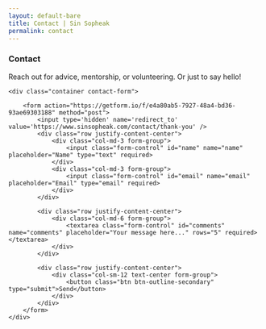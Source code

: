 ```yaml
---
layout: default-bare
title: Contact | Sin Sopheak
permalink: contact
---
```




<div class="container-fluid features light-brown contact-form-header">
    <h3 class="text-center">Contact</h3>
    <p class="text-center">Reach out for advice, mentorship, or volunteering. Or just to say hello!</p>

    <div class="container contact-form">
    
        <form action="https://getform.io/f/e4a80ab5-7927-48a4-bd36-93ae69303188" method="post">
            <input type='hidden' name='redirect_to' value='https://www.sinsopheak.com/contact/thank-you' />
            <div class="row justify-content-center">
                <div class="col-md-3 form-group">
                    <input class="form-control" id="name" name="name" placeholder="Name" type="text" required>
                </div>
                <div class="col-md-3 form-group">
                    <input class="form-control" id="email" name="email" placeholder="Email" type="email" required>
                </div>
            </div>

            <div class="row justify-content-center">
                <div class="col-md-6 form-group">
                    <textarea class="form-control" id="comments" name="comments" placeholder="Your message here..." rows="5" required></textarea>
                </div>
            </div>
      
            <div class="row justify-content-center">
                <div class="col-sm-12 text-center form-group">
                    <button class="btn btn-outline-secondary" type="submit">Send</button>
                </div>
            </div>
        </form>
    </div>
</div> 